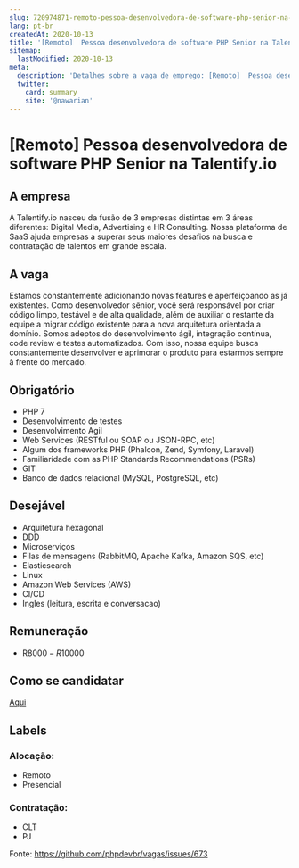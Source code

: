 ```yaml
---
slug: 720974871-remoto-pessoa-desenvolvedora-de-software-php-senior-na-talentifyio
lang: pt-br
createdAt: 2020-10-13
title: '[Remoto]  Pessoa desenvolvedora de software PHP Senior na Talentify.io - Vaga de Emprego'
sitemap:
  lastModified: 2020-10-13
meta:
  description: 'Detalhes sobre a vaga de emprego: [Remoto]  Pessoa desenvolvedora de software PHP Senior na Talentify.io'
  twitter:
    card: summary
    site: '@nawarian'
---
```


# [Remoto]  Pessoa desenvolvedora de software PHP Senior na Talentify.io

## A empresa
A Talentify.io nasceu da fusão de 3 empresas distintas em 3 áreas diferentes: Digital Media, Advertising e HR Consulting. Nossa plataforma de SaaS ajuda empresas a superar seus maiores desafios na  busca e contratação de talentos em grande escala.
## A vaga
Estamos constantemente adicionando novas features e aperfeiçoando as já existentes. Como desenvolvedor sênior, você será responsável por criar código limpo, testável e de alta qualidade, além de auxiliar o restante da equipe a migrar código existente para a nova arquitetura orientada a domínio. Somos adeptos do desenvolvimento ágil, integração contínua, code review e testes automatizados. Com isso, nossa equipe busca constantemente desenvolver e aprimorar o produto para estarmos sempre à frente do mercado.


## Obrigatório
- PHP 7
- Desenvolvimento de testes
- Desenvolvimento Agil
- Web Services (RESTful ou SOAP ou JSON-RPC, etc)
- Algum dos frameworks PHP (Phalcon, Zend, Symfony, Laravel)
- Familiaridade com as PHP Standards Recommendations (PSRs)
- GIT
- Banco de dados relacional (MySQL, PostgreSQL, etc)
## Desejável
- Arquitetura hexagonal
- DDD
- Microserviços
- Filas de mensagens (RabbitMQ, Apache Kafka, Amazon SQS, etc)
- Elasticsearch
- Linux
- Amazon Web Services (AWS)
- CI/CD
- Ingles (leitura, escrita e conversacao)  

## Remuneração
- R$8000 - R$10000

## Como se candidatar
[Aqui](https://talentify-brasil.talentify.io/job/desenvolvedor-php-sr-barueri-sp-talentify--3?utm_source=gnumoksha)

## Labels

### Alocação:
- Remoto
- Presencial

### Contratação:
- CLT
- PJ

Fonte: https://github.com/phpdevbr/vagas/issues/673